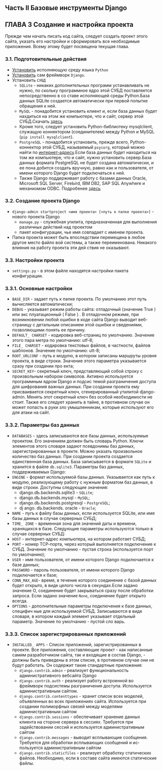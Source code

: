 ## Часть II Базовые инструменты Django

## ГЛАВА 3 Создание и настройка проекта
Прежде чем начать писать код сайта, следует создать проект этого сайта, указать его настройки и сформировать все необходимые приложения. Всему этому будет посвящена текущая глава.

### 3.1. Подготовительные действия
- [Установить](https://www.python.org/downloads/) исполняющую среду языка `Python`
- [Установить](https://www.djangoproject.com/download/) сам фреймворк `Django`.
- Установить `СУБД`
	- `SQLite` - никаких дополнительных программ устанавливать не нужно, по­ скольку программное ядро этой СУБД поставляется непосредственно в со­ ставе исполняющей среды Python.База данных SQLite создается автоматически при первой попытке обращения к ней.
	- `MySQL` - понадобится установить клиент и, если база данных будет нахдиться на этом же компьютере, что и сайт, сервер этой СУБД.Скачать [здесь](https://dev.mysql.com/downloads/)
	- Кроме того, следует установить Руthоn-библиотеку mysqlclient, служащую коннектором (соединителем) между Python и MySQL (`pip install mysqlclient`).
	- `PostgreSQL` - понадобится установить, прежде всего, Руthоn-коннектор этой СУБД, называемый `psycorg`, который можно найти по [интернет-адресу](http://www.psycopg.org/psycopg/).Если база данных будет находиться на том же компьютере, что и сайт, нужно установить сервер.База данных формата PostgreSQL не будет создана автоматически, и ее пона­ добится создать вручную, равно как и пользователя, от имени которого Django будет подключаться к ней.
	- Также Django поддерживает работу с базами данных Oracle, Microsoft SQL Server, FireЬird, IВМ DB2, SAP SQL Anywhere и механизмом ODBC. Подробенее [здесь](https://docs.djangoproject.com/en/4.1/ref/databases/)

###  3.2. Создание проекта Django

- `django-admin startproject <имя проекта> [<путь к папке проекта>]` - нового проекта Django
	- `manage.py` - служебная уrилита, предназначенная для выполнения различных действий над проектом
	- пакет конфигурации, чье имя совпадает с именем проекта.
- Папка проекта может быть впоследствии перемещена в любое другое место файло­ вой системы, а также переименована. Никакого влияния на работу проекта эти дей­ ствия не оказывают.

### 3.3. Настройки проекта

- `settings.py` - в этом файле находятся на­стройки пакета конфигурации.

### 3.3.1. Основные настройки

- `BASE_DIR` - задает путь к папке проекта. По умолчанию этот путь вычисляется автоматически;
- `DEBUG` - указывает режим работы сайта: отладочный (значение True ) или экс­ плуатационный ( False ) . В отладочном режиме, при возникновении любой ошибки в коде сайта Django выводит веб-страницу с детальным описанием этой ошибки и сведениями, позволяющими понять ее причину.
- `DEFAULT_ CНARSET` - кодировка веб-страниц по умолчанию. Значение этого пара­
метра по умолчанию: utf-8;
- `FILE_ CНARSET` - кодировка текстовых файлов, в частности, файлов шаблонов.
Значение по умолчанию: utt-8;
- `ROOT_URLCONF` - путь к модулю, в котором записаны маршруты уровня проекта, в виде строки. Значение этого параметра указывается сразу при создании про­ екта;
- `SECRET_КЕY`- секретный ключ, представляющий собой строку с произвольным набором символов. Активно используется программным ядром Django и подсис­ темой разграничения доступа для шифрования важных данных. При создании проекта ему присваивается секретный ключ, сгенерированный утилитой django-admin. Менять этот секретный ключ без особой необходимости не стоит. Также его следует хранить в тайне, в противном случае он может попасть в руки зло­ умышленникам, которые используют его для атаки на сайт.

### 3.3.2. Параметры баз данных
- `DATAВASES` - здесь записываются все базы данных, используемые проектом. Его значением должен быть словарь Python. Ключи элементов этого словаря задают псевдонимы баз данных, зарегистрированных в проекте. Можно указать произ­вольное количество баз данных.
При созда­нии проекта создается единственная база данных. База за­писывается в формате `SQLite` и хранится в файле `db.sqliteЗ`.
Параметры баз данных, поддерживаемых Django:
- `ENGINE` - формат используемой базы данных. Указывается как путь к модулю, реализующему работу с нужным форматом баз данных, в виде строки. Доступны следующие значения:
	- django.dЬ.backends.sqliteЗ - `SQLite`;
	- django.dЬ.backends.mysql - `MySQL`;
	- django.dЬ.backends.postgresql - `PostgreSQL`;
	- dj ango. dЬ.backends. oracle - `Oracle`;
- `NАМЕ` - пуrъ к файлу базы данных, если используется SQLite, или имя базы дан­ных в случае серверных СУБД;
- `ТIМЕ_ ZONE` - временная зона для значений даты и времени, хранящихся в базе.
Следующие параметры используются только в случае серверных СУБД:
- `HOST` - интернет-адрес компьютера, на котором работает СУБД;
- `PORT` - номер ТСР-порта, через который выполняется подключение к СУБД. Значение по умолчанию - пустая строка (используется порт по умолчанию);
- `USER` - имя пользователя, от имени которого Django подключается к базе дан­ных;
- `PASSWORD` - пароль пользователя, от имени которого Django подключается к базе;
- `CONN_МАХ_АGЕ`- время, в течение которого соединение с базой данных будет открыто, в виде целого числа в секундах.Если задано значение О, соединение будет закрываться сразу после обработки запроса. Если задано значение `None`, соединение будет открыто всегда.
- `OPТIONS` - дополнительные параметры подключения к базе данных, специфич­ ные для используемой СУБД. Записываются в виде словаря, в котором каждый элемент указывает отдельный параметр. Значение по умолчанию - пустой сло­ варь.

### 3.3.3. Список зарегистрированных приложений

- `INSTALLED_ APPS` - Список приложений, зарегистрированных в проекте. Все приложения, составляющие проект - как написанные самим разработчиком сайта, так и входящие в состав Django, - должны быть приведены в этом списке, в противном случае они не будут работать.
Он содержит такие стандартные приложения:
	- `django.contrib.admin` - реализует функциональность административного веб­сайта Django
	- `django.contrib.auth` - реализует работу встроенной во фреймворк подсистемы разграничения доступа. Используется административным сайтом.
	- `django.contrib.contenttypes` - хранит список всех моделей, объявленных во всех приложениях сайта. Используется при создании полиморфных связей меж­ду моделями административным сайтом
	- `django.contrib.sessions` - обеспечивает хранение данных клиента на стороне сервера в сессиях. Требуется при задействовании сессий и исполь­зуется административным сайтом
	- `django.contrib.messages` - выводит всплывающие сообщения. Требуется для обработки всплывающих сообщений и ис­пользуется административным сайтом
	- `django.contrib.staticfiles` - реализует обработку статических файлов. Необходимо, если в составе сайта имеются статические файлы.

